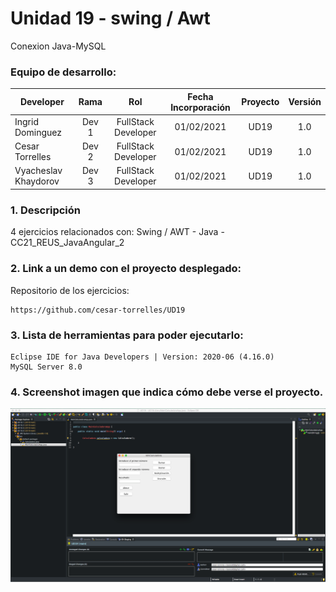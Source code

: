 # Unidad 19 - swing / Awt
Conexion Java-MySQL

### Equipo de desarrollo:

| Developer | Rama | Rol | Fecha Incorporación | Proyecto | Versión |
| --- | :---:  | :---:  | :---:  | :---: | :---:  |
| Ingrid Dominguez | Dev 1 | FullStack Developer | 01/02/2021 | UD19  | 1.0  |
| Cesar Torrelles | Dev 2 | FullStack Developer | 01/02/2021 | UD19  | 1.0  | 
| Vyacheslav Khaydorov | Dev 3 | FullStack Developer| 01/02/2021 | UD19  | 1.0  |

### 1. Descripción

4 ejercicios  relacionados con:
Swing / AWT  -  Java - 
CC21_REUS_JavaAngular_2

###  2. Link a un demo con el proyecto desplegado:

Repositorio de los ejercicios:
```
https://github.com/cesar-torrelles/UD19
```
###   3. Lista de herramientas para poder ejecutarlo:
```
Eclipse IDE for Java Developers | Version: 2020-06 (4.16.0)
MySQL Server 8.0
```
###  4. Screenshot imagen que indica cómo debe verse el proyecto.
![banerGit](https://github.com/cesar-torrelles/UD19/blob/main/UD19.png)
